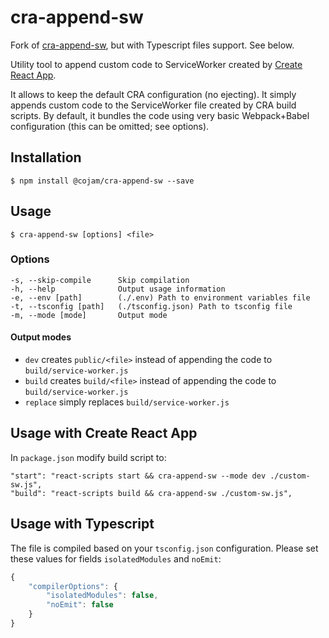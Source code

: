 # cra-append-sw

Fork of [cra-append-sw](https://github.com/tszarzynski/cra-append-sw), but with Typescript files support. See below.

Utility tool to append custom code to ServiceWorker created by [Create React App](https://github.com/facebookincubator/create-react-app).

It allows to keep the default CRA configuration (no ejecting). It simply appends custom code to the ServiceWorker file created by CRA build scripts. By default, it bundles the code using very basic Webpack+Babel configuration (this can be omitted; see options).

## Installation

    $ npm install @cojam/cra-append-sw --save

## Usage

    $ cra-append-sw [options] <file>

### Options

    -s, --skip-compile      Skip compilation
    -h, --help              Output usage information
    -e, --env [path]        (./.env) Path to environment variables file
    -t, --tsconfig [path]   (./tsconfig.json) Path to tsconfig file
    -m, --mode [mode]       Output mode

#### Output modes

-   `dev` creates `public/<file>` instead of appending the code to `build/service-worker.js`
-   `build` creates `build/<file>` instead of appending the code to `build/service-worker.js`
-   `replace` simply replaces `build/service-worker.js`

## Usage with Create React App

In `package.json` modify build script to:

    "start": "react-scripts start && cra-append-sw --mode dev ./custom-sw.js",
    "build": "react-scripts build && cra-append-sw ./custom-sw.js",

## Usage with Typescript

The file is compiled based on your `tsconfig.json` configuration. Please set these values for fields `isolatedModules` and `noEmit`:

```js
{
    "compilerOptions": {
        "isolatedModules": false,
        "noEmit": false
    }
}
```
